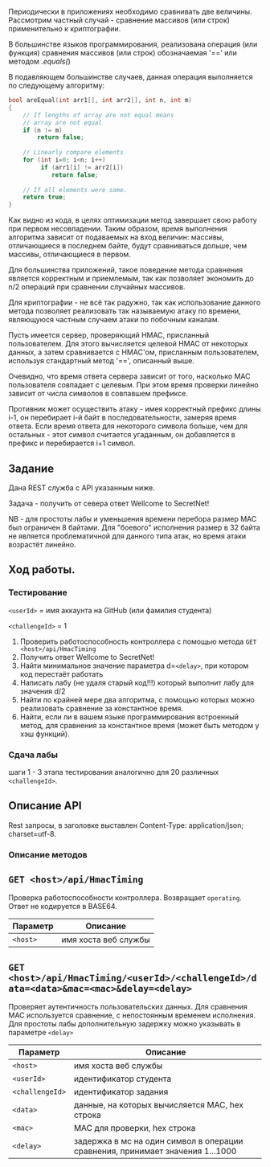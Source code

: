 ﻿Периодически в приложениях необходимо сравнивать две величины. Рассмотрим частный случай - сравнение массивов (или строк) применительно к криптографии.

В большинстве языков программирования, реализована операция (или функция) сравнения массивов (или строк) обозначаемая '==' или методом *.equals(*)

В подавляющем большинстве случаев, данная операция выполняется по следующему алгоритму:

```C 
bool areEqual(int arr1[], int arr2[], int n, int m) 
{ 
    // If lengths of array are not equal means 
    // array are not equal 
    if (n != m) 
        return false; 
  
    // Linearly compare elements 
    for (int i=0; i<n; i++) 
         if (arr1[i] != arr2[i]) 
            return false; 
  
    // If all elements were same. 
    return true; 
} 
```

Как видно из кода, в целях оптимизации метод завершает свою работу при первом несовпадении. Таким образом, время выполнения алгоритма зависит от подаваемых на вход величин: массивы, отличающиеся в последнем байте, будут сравниваться дольше, чем массивы, отличающиеся в первом.

Для большинства приложений, такое поведение метода сравнения является корректным и приемлемым, так как позволяет экономить до n/2 операций при сравнении случайных массивов.

Для криптографии - не всё так радужно, так как использование данного метода позволяет реализовать так называемую атаку по времени, являющуюся частным случаем атаки по побочным каналам.

Пусть имеется сервер, проверяющий HMAC, присланный пользователем. Для этого вычисляется целевой HMAC от некоторых данных, а затем сравнивается с HMAC'ом, присланным пользователем, используя стандартный метод '==', описанный выше.

Очевидно, что время ответа сервера зависит от того, насколько MAC пользователя совпадает с целевым. При этом время проверки линейно зависит от числа символов в совпавшем префиксе.

Противник может осуществить атаку - имея корректный префикс длины i-1, он перебирает i-й байт в последовательности, замеряя время ответа. Если время ответа для некоторого символа больше, чем для остальных - этот символ считается угаданным, он добавляется в префикс и перебирается i+1 символ.

## Задание

Дана REST служба с API указанным ниже.

Задача - получить от севера ответ Wellcome to SecretNet!

NB - для простоты лабы и уменьшения времени перебора размер MAC был ограничен 8 байтами. Для "боевого" исполнения размер в 32 байта не является проблематичной для данного типа атак, но время атаки возрастёт линейно.

## Ход работы.

### Тестирование 

`<userId>` = имя аккаунта на GitHub  (или фамилия студента)

`<challengeId>` = 1


1. Проверить работоспособность контроллера с помощью метода `GET <host>/api/HmacTiming`
2. Получить ответ Wellcome to SecretNet!
3. Найти минимальное значение параметра d=`<delay>`, при котором код перестаёт работать
4. Написать лабу (не удаля старый код!!!) который выполнит лабу для значения d/2
5. Найти по крайней мере два алгоритма, с помощью которых можно реализовать сравнение за константное время.
6. Найти, если ли в вашем языке программирования встроенный метод, для сравнения за константное время (может быть методом у хэш функций).

### Сдача лабы
шаги 1 - 3 этапа тестирования аналогично для 20 различных `<challengeId>`.

## Описание API

Rest запросы, в заголовке выставлен Content-Type: application/json; charset=utf-8.

### Описание методов

## `GET <host>/api/HmacTiming`

Проверка работоспособности контроллера. Возвращает `operating`. Ответ не кодируется в BASE64.

| Параметр| Описание| 
| --- | --- 
| `<host>` | имя хоста веб службы

## `GET <host>/api/HmacTiming/<userId>/<challengeId>/data=<data>&mac=<mac>&delay=<delay>`

Проверяет аутентичность пользовательских данных. Для сравнения MAC используется сравнение, с непостоянным временем исполнения.
Для простоты лабы дополнительную задержку можно указывать в параметре `<delay>` 

| Параметр| Описание| 
| --- | --- 
| `<host>` | имя хоста веб службы
| `<userId>` | идентификатор студента
| `<challengeId>` | идентификатор задания
| `<data>` | данные, на которых вычисляется MAC, hex строка
| `<mac>` | MAC для проверки, hex строка
| `<delay>` | задержка в мс на один символ в операции сравнения, принимает значения 1...1000


